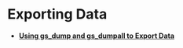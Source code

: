 # Exporting Data<a name="EN-US_TOPIC_0242370307"></a>

-   **[Using gs\_dump and gs\_dumpall to Export Data](using-gs_dump-and-gs_dumpall-to-export-data.md)**  



